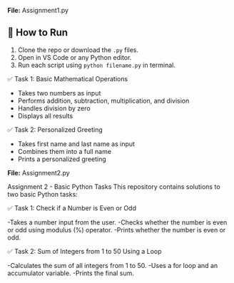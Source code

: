 **File:** Assignment1.py


## 💾 How to Run

1. Clone the repo or download the `.py` files.
2. Open in VS Code or any Python editor.
3. Run each script using `python filename.py` in terminal.

✅ Task 1: Basic Mathematical Operations

- Takes two numbers as input
- Performs addition, subtraction, multiplication, and division
- Handles division by zero
- Displays all results

✅ Task 2: Personalized Greeting

- Takes first name and last name as input
- Combines them into a full name
- Prints a personalized greeting


**File:** Assignment2.py

Assignment 2 - Basic Python Tasks
This repository contains solutions to two basic Python tasks:

✅ Task 1: Check if a Number is Even or Odd

-Takes a number input from the user.
-Checks whether the number is even or odd using modulus (%) operator.
-Prints whether the number is even or odd.

✅ Task 2: Sum of Integers from 1 to 50 Using a Loop

-Calculates the sum of all integers from 1 to 50.
-Uses a for loop and an accumulator variable.
-Prints the final sum.